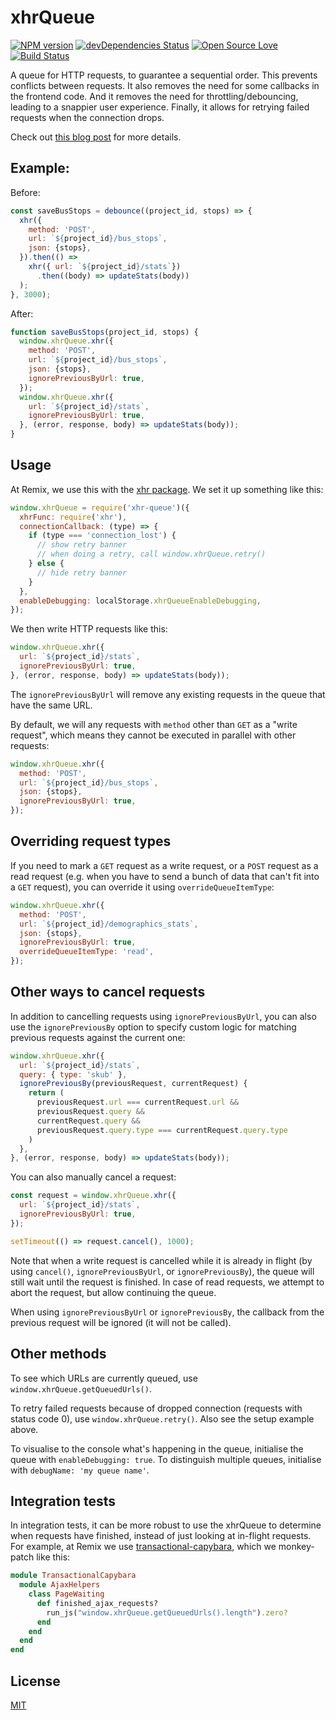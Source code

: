 # xhrQueue
[![NPM version](https://badge.fury.io/js/xhr-queue.svg)](http://badge.fury.io/js/xhr-queue)
[![devDependencies Status](https://david-dm.org/remix/xhr-queue/dev-status.svg)](https://david-dm.org/remix/xhr-queue?type=dev)
[![Open Source Love](https://badges.frapsoft.com/os/mit/mit.svg?v=102)](https://github.com/ellerbrock/open-source-badge/)
[![Build Status](https://secure.travis-ci.org/remix/xhr-queue.svg)](http://travis-ci.org/remix/xhr-queue)

A queue for HTTP requests, to guarantee a sequential order. This prevents conflicts between requests. It also removes the need for some callbacks in the frontend code. And it removes the need for throttling/debouncing, leading to a snappier user experience. Finally, it allows for retrying failed requests when the connection drops.

Check out [this blog post](https://blog.remix.com/request-queuing-965ea7f917f7) for more details.

## Example:
Before:
```js
const saveBusStops = debounce((project_id, stops) => {
  xhr({
    method: 'POST',
    url: `${project_id}/bus_stops`,
    json: {stops},
  }).then(() =>
    xhr({ url: `${project_id}/stats`})
      .then((body) => updateStats(body))
  );
}, 3000);
```

After:
```js
function saveBusStops(project_id, stops) {
  window.xhrQueue.xhr({
    method: 'POST',
    url: `${project_id}/bus_stops`,
    json: {stops},
    ignorePreviousByUrl: true,
  });
  window.xhrQueue.xhr({
    url: `${project_id}/stats`,
    ignorePreviousByUrl: true,
  }, (error, response, body) => updateStats(body));
}
```

## Usage
At Remix, we use this with the [xhr package](https://github.com/naugtur/xhr). We set it up something like this:
```js
window.xhrQueue = require('xhr-queue')({
  xhrFunc: require('xhr'),
  connectionCallback: (type) => {
    if (type === 'connection_lost') {
      // show retry banner
      // when doing a retry, call window.xhrQueue.retry()
    } else {
      // hide retry banner
    }
  },
  enableDebugging: localStorage.xhrQueueEnableDebugging,
});
```

We then write HTTP requests like this:
```js
window.xhrQueue.xhr({
  url: `${project_id}/stats`,
  ignorePreviousByUrl: true,
}, (error, response, body) => updateStats(body));
```

The `ignorePreviousByUrl` will remove any existing requests in the queue that have the same URL.

By default, we will any requests with `method` other than `GET` as a "write request", which means they cannot be executed in parallel with other requests:

```js
window.xhrQueue.xhr({
  method: 'POST',
  url: `${project_id}/bus_stops`,
  json: {stops},
  ignorePreviousByUrl: true,
});
```

## Overriding request types

If you need to mark a `GET` request as a write request, or a `POST` request as a read request (e.g. when you have to send a bunch of data that can't fit into a `GET` request), you can override it using `overrideQueueItemType`:

```js
window.xhrQueue.xhr({
  method: 'POST',
  url: `${project_id}/demographics_stats`,
  json: {stops},
  ignorePreviousByUrl: true,
  overrideQueueItemType: 'read',
});
```

## Other ways to cancel requests

In addition to cancelling requests using `ignorePreviousByUrl`, you can also use the `ignorePreviousBy` option to specify custom logic for matching previous requests against the current one:

```js
window.xhrQueue.xhr({
  url: `${project_id}/stats`,
  query: { type: 'skub' },
  ignorePreviousBy(previousRequest, currentRequest) {
    return (
      previousRequest.url === currentRequest.url &&
      previousRequest.query &&
      currentRequest.query &&
      previousRequest.query.type === currentRequest.query.type
    )
  },
}, (error, response, body) => updateStats(body));
```

You can also manually cancel a request:

```js
const request = window.xhrQueue.xhr({
  url: `${project_id}/stats`,
  ignorePreviousByUrl: true,
});

setTimeout(() => request.cancel(), 1000);
```

Note that when a write request is cancelled while it is already in flight (by using `cancel()`, `ignorePreviousByUrl`, or `ignorePreviousBy`), the queue will still wait until the request is finished. In case of read requests, we attempt to abort the request, but allow continuing the queue.

When using `ignorePreviousByUrl` or `ignorePreviousBy`, the callback from the previous request will be ignored (it will not be called).

## Other methods

To see which URLs are currently queued, use `window.xhrQueue.getQueuedUrls()`.

To retry failed requests because of dropped connection (requests with status code 0), use `window.xhrQueue.retry()`. Also see the setup example above.

To visualise to the console what's happening in the queue, initialise the queue with `enableDebugging: true`. To distinguish multiple queues, initialise with `debugName: 'my queue name'`.

## Integration tests

In integration tests, it can be more robust to use the xhrQueue to determine when requests have finished, instead of just looking at in-flight requests. For example, at Remix we use [transactional-capybara](https://github.com/iangreenleaf/transactional_capybara), which we monkey-patch like this:

```ruby
module TransactionalCapybara
  module AjaxHelpers
    class PageWaiting
      def finished_ajax_requests?
        run_js("window.xhrQueue.getQueuedUrls().length").zero?
      end
    end
  end
end
```

## License
[MIT](LICENSE)
